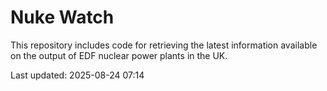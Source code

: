 # Nuke Watch

This repository includes code for retrieving the latest information available on the output of EDF nuclear power plants in the UK.

Last updated: 2025-08-24 07:14